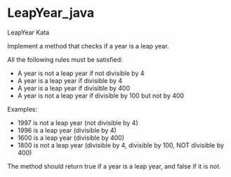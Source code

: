 # LeapYear_java
LeapYear Kata

Implement a method that checks if a year is a leap year.

All the following rules must be satisfied:

* A year is not a leap year if not divisible by 4
* A year is a leap year if divisible by 4
* A year is a leap year if divisible by 400
* A year is not a leap year if divisible by 100 but not by 400

Examples:

* 1997 is not a leap year (not divisible by 4)
* 1996 is a leap year (divisible by 4)
* 1600 is a leap year (divisible by 400)
* 1800 is not a leap year (divisible by 4, divisible by 100, NOT divisible by 400)

The method should return true if a year is a leap year, and false if it is not.
